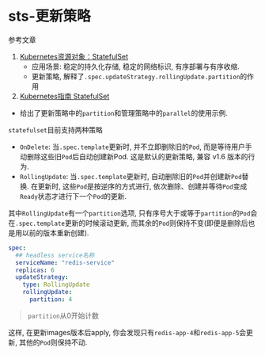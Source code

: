 # sts-更新策略

参考文章

1. [Kubernetes资源对象：StatefulSet](https://blog.csdn.net/fly910905/article/details/102092570)
    - 应用场景: 稳定的持久化存储, 稳定的网络标识, 有序部署与有序收缩.
    - 更新策略, 解释了`.spec.updateStrategy.rollingUpdate.partition`的作用
2. [Kubernetes指南 StatefulSet](https://feisky.gitbooks.io/kubernetes/concepts/statefulset.html)
  - 给出了更新策略中的`partition`和管理策略中的`parallel`的使用示例.

`statefulset`目前支持两种策略

- `OnDelete`: 当`.spec.template`更新时, 并不立即删除旧的`Pod`, 而是等待用户手动删除这些旧`Pod`后自动创建新Pod. 这是默认的更新策略, 兼容 v1.6 版本的行为.
- `RollingUpdate`: 当`.spec.template`更新时, 自动删除旧的`Pod`并创建新`Pod`替换. 在更新时, 这些`Pod`是按逆序的方式进行, 依次删除、创建并等待`Pod`变成`Ready`状态才进行下一个`Pod`的更新. 

其中`RollingUpdate`有一个`partition`选项, 只有序号大于或等于`partition`的`Pod`会在`.spec.template`更新的时候滚动更新, 而其余的`Pod`则保持不变(即便是删除后也是用以前的版本重新创建).

```yaml
spec:
  ## headless service名称
  serviceName: "redis-service"
  replicas: 6
  updateStrategy:
    type: RollingUpdate
    rollingUpdate:
      partition: 4
```

> `partition`从0开始计数

这样, 在更新images版本后apply, 你会发现只有`redis-app-4`和`redis-app-5`会更新, 其他的`Pod`则保持不动.
